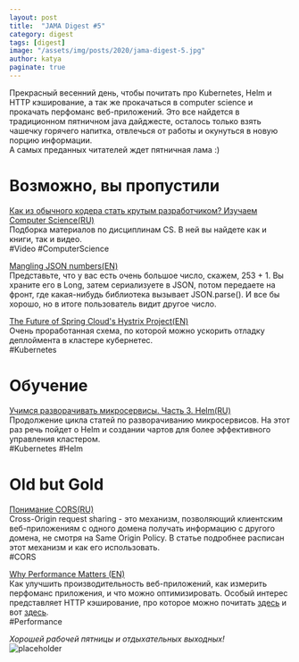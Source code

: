 ```yaml
---
layout: post
title:  "JAMA Digest #5"
category: digest
tags: [digest]
image: "/assets/img/posts/2020/jama-digest-5.jpg"
author: katya
paginate: true
---
```

Прекрасный весенний день, чтобы почитать про Kubernetes, Helm и HTTP кэширование, а так же прокачаться в computer science и прокачать перфоманс веб-приложений. Это все найдется в традиционном пятничном java дайджесте, осталось только взять чашечку горячего напитка, отвлечься от работы и окунуться в новую порцию информации.  
А самых преданных читателей ждет пятничная лама :)  

# Возможно, вы пропустили

[Как из обычного кодера стать крутым разработчиком? Изучаем Computer Science(RU)](https://javarush.ru/groups/posts/2555-kak-iz-obihchnogo-kodera-statjh-krutihm-razrabotchikom-izuchaem-computer-science?utm_source=eSputnik-$email-digest&utm_medium=email&utm_campaign=$email-digest-28-active-user&utm_content=753226204)  
Подборка материалов по дисциплинам CS. В ней вы найдете как и книги, так и видео.  
#Video #ComputerScience  

[Mangling JSON numbers(EN)](https://www.techempower.com/blog/2016/07/05/mangling-json-numbers/)  
Представьте, что у вас есть очень большое число, скажем, 253 + 1. Вы храните его в Long, затем сериализуете в JSON, потом передаете на фронт, где какая-нибудь библиотека вызывает JSON.parse(). И все бы хорошо, но в итоге пользователь видит другое число.  

[The Future of Spring Cloud's Hystrix Project(EN)](https://www.infoq.com/articles/spring-cloud-hystrix/)  
Очень проработанная схема, по которой можно ускорить отладку деплоймента в кластере кубернетес.  
#Kubernetes 

# Обучение

[Учимся разворачивать микросервисы. Часть 3. Helm(RU)](https://habr.com/ru/post/490302/)  
Продолжение цикла статей по разворачиванию микросервисов. На этот раз речь пойдет о Helm и создании чартов для более эффективного управления кластером.  
#Kubernetes #Helm  

# Old but Gold

[Понимание CORS(RU)](https://spring-projects.ru/understanding/cors/)  
Cross-Origin request sharing - это механизм, позволяющий клиентским веб-приложениям с одного домена получать информацию с другого домена, не смотря на Same Origin Policy. В статье подробнее расписан этот механизм и как его использовать.  
#CORS

[Why Performance Matters (EN)](https://developers.google.com/web/fundamentals/performance/why-performance-matters)  
Как улучшить производительность веб-приложений, как измерить перфоманс приложения, и что можно оптимизировать. Особый интерес представляет HTTP кэширование, про которое можно почитать [здесь](https://developers.google.com/web/fundamentals/performance/optimizing-content-efficiency/http-caching) и вот [здесь](https://developer.mozilla.org/ru/docs/Web/HTTP/%D0%9A%D1%8D%D1%88%D0%B8%D1%80%D0%BE%D0%B2%D0%B0%D0%BD%D0%B8%D0%B5).  
#Performance

*Хорошей рабочей пятницы и отдыхательных выходных!*  
![placeholder](https://media.giphy.com/media/lpmPfCnxW2NJC/giphy.gif)



